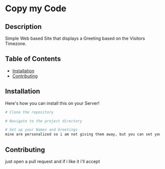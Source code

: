 # Copy my Code

## Description
Simple Web based Site that displays a Greeting based on the Visitors Timezone.

## Table of Contents

- [Installation](#installation)
- [Contributing](#contributing)

## Installation

Here's how you can install this on your Server!

```bash
# Clone the repository

# Navigate to the project directory

# Set up your Names and Greetings
mine are personalized so i am not giving them away, but you can set your own in emojis.txt and names.txt
```

## Contributing
just open a pull request and if i like it i'll accept
